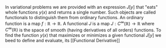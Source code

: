 In variational problems we are provided with an expression $J[y]$ that "eats" whole functions $y(x)$ and returns a single number. Such objects are called functionals to distinguish them from ordinary functions. An ordinary function is a map $f:\mathbb{R} \rightarrow \mathbb{R}$. A functional $J$ is a map $J:C^\infty(\mathbb{R}) \rightarrow \mathbb{R}$ where $C^\infty(\mathbb{R})$ is the space of smooth (having derivatives of all orders) functions. To find the function $y(x)$ that maximizes or minimizes a given functional $J[y]$ we beed to define and evaluate, its [[Functional Derivative]]

